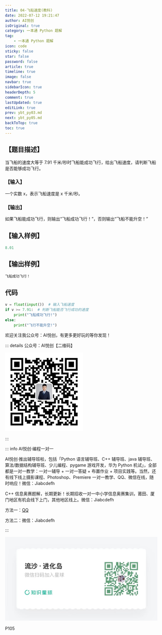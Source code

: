 ```yaml
---
title: 04-飞船速度(教科)
date: 2022-07-12 19:21:47
author: AI悦创
isOriginal: true
category: 一本通 Python 题解
tag:
    - 一本通 Python 题解
icon: code
sticky: false
star: false
password: false
article: true
timeline: true
image: false
navbar: true
sidebarIcon: true
headerDepth: 5
comment: true
lastUpdated: true
editLink: true
prev: ybt_py03.md
next: ybt_py05.md
backToTop: true
toc: true
---
```


## 【题目描述】

当飞船的速度大等于 7.91 千米/秒时飞船能成功飞行，给出飞船速度，请判断飞船是否能够成功飞行。

### 【输入】

一个实数 x，表示飞船速度是 x 千米/秒。

### 【输出】

如果飞船能成功飞行，则输出“飞船成功飞行！”，否则输出“飞船不能升空！”

## 【输入样例】

```python
8.01
```

## 【输出样例】

```python
飞船成功飞行！
```

## 代码

```python
v = float(input())  # 输入飞船速度
if v >= 7.91:  # 判断飞船能否飞行成功的速度
	print("飞船成功飞行!")
else:
	print("飞行不能升空!")
```

欢迎关注我公众号：AI悦创，有更多更好玩的等你发现！

::: details 公众号：AI悦创【二维码】

![](/gzh.jpg)

:::

::: info AI悦创·编程一对一

AI悦创·推出辅导班啦，包括「Python 语言辅导班、C++ 辅导班、java 辅导班、算法/数据结构辅导班、少儿编程、pygame 游戏开发，华为 Python 机试」，全部都是一对一教学：一对一辅导 + 一对一答疑 + 布置作业 + 项目实践等。当然，还有线下线上摄影课程、Photoshop、Premiere 一对一教学、QQ、微信在线，随时响应！微信：Jiabcdefh

C++ 信息奥赛题解，长期更新！长期招收一对一中小学信息奥赛集训，莆田、厦门地区有机会线下上门，其他地区线上。微信：Jiabcdefh

方法一：[QQ](http://wpa.qq.com/msgrd?v=3&uin=1432803776&site=qq&menu=yes)

方法二：微信：Jiabcdefh

:::

![](/zsxq.jpg)

P105



